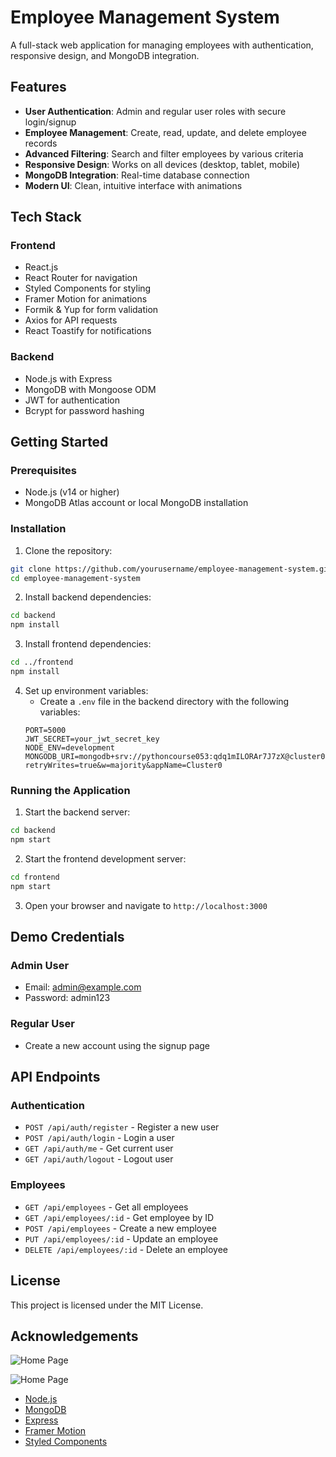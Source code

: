 # Employee Management System

A full-stack web application for managing employees with authentication, responsive design, and MongoDB integration.

## Features

- **User Authentication**: Admin and regular user roles with secure login/signup
- **Employee Management**: Create, read, update, and delete employee records
- **Advanced Filtering**: Search and filter employees by various criteria
- **Responsive Design**: Works on all devices (desktop, tablet, mobile)
- **MongoDB Integration**: Real-time database connection
- **Modern UI**: Clean, intuitive interface with animations

## Tech Stack

### Frontend
- React.js
- React Router for navigation
- Styled Components for styling
- Framer Motion for animations
- Formik & Yup for form validation
- Axios for API requests
- React Toastify for notifications

### Backend
- Node.js with Express
- MongoDB with Mongoose ODM
- JWT for authentication
- Bcrypt for password hashing

## Getting Started

### Prerequisites
- Node.js (v14 or higher)
- MongoDB Atlas account or local MongoDB installation

### Installation

1. Clone the repository:
```bash
git clone https://github.com/yourusername/employee-management-system.git
cd employee-management-system
```

2. Install backend dependencies:
```bash
cd backend
npm install
```

3. Install frontend dependencies:
```bash
cd ../frontend
npm install
```

4. Set up environment variables:
   - Create a `.env` file in the backend directory with the following variables:
   ```
   PORT=5000
   JWT_SECRET=your_jwt_secret_key
   NODE_ENV=development
   MONGODB_URI=mongodb+srv://pythoncourse053:qdq1mILORAr7J7zX@cluster0.txfgp.mongodb.net/?retryWrites=true&w=majority&appName=Cluster0
   ```

### Running the Application

1. Start the backend server:
```bash
cd backend
npm start
```

2. Start the frontend development server:
```bash
cd frontend
npm start
```

3. Open your browser and navigate to `http://localhost:3000`

## Demo Credentials

### Admin User
- Email: admin@example.com
- Password: admin123

### Regular User
- Create a new account using the signup page

## API Endpoints

### Authentication
- `POST /api/auth/register` - Register a new user
- `POST /api/auth/login` - Login a user
- `GET /api/auth/me` - Get current user
- `GET /api/auth/logout` - Logout user

### Employees
- `GET /api/employees` - Get all employees
- `GET /api/employees/:id` - Get employee by ID
- `POST /api/employees` - Create a new employee
- `PUT /api/employees/:id` - Update an employee
- `DELETE /api/employees/:id` - Delete an employee

## License

This project is licensed under the MIT License.

## Acknowledgements

![Home Page](https://github.com/Niraj-Hitpump/Employee-Management-System/blob/main/images/one.png)

![Home Page](https://github.com/Niraj-Hitpump/Employee-Management-System/blob/main/images/two.png)


- [Node.js](https://nodejs.org/)
- [MongoDB](https://www.mongodb.com/)
- [Express](https://expressjs.com/)
- [Framer Motion](https://www.framer.com/motion/)
- [Styled Components](https://styled-components.com/) 